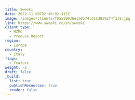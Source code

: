 ```yaml
---
title: Sweeki
date: 2022-11-08T02:40:02.113Z
image: /images/clients/f0a509936e3a0574cd51d8a92f4f338.jpg
link: https://www.sweeki.co/zh/sweeki
client_type:
  - MZMC
  - Produce Report
region:
  - Europe
country:
  - Italy
flags:
  - Feature
weight: -2
draft: false
_build:
  list: true
  publishResources: true
  render: false
---
```

